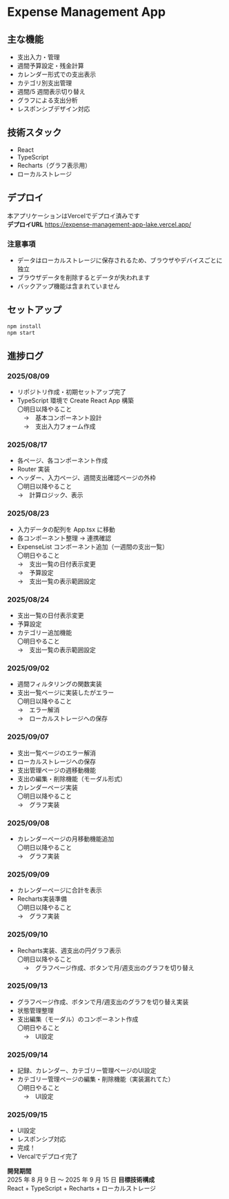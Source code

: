# Expense Management App

## 主な機能
- 支出入力・管理
- 週間予算設定・残金計算
- カレンダー形式での支出表示
- カテゴリ別支出管理
- 週間/5 週間表示切り替え
- グラフによる支出分析
- レスポンシブデザイン対応

## 技術スタック
- React
- TypeScript
- Recharts（グラフ表示用）
- ローカルストレージ  

## デプロイ
本アプリケーションはVercelでデプロイ済みです  
**デプロイURL**
https://expense-management-app-lake.vercel.app/

### 注意事項
- データはローカルストレージに保存されるため、ブラウザやデバイスごとに独立
- ブラウザデータを削除するとデータが失われます
- バックアップ機能は含まれていません  

## セットアップ
```bash
npm install
npm start
```

## 進捗ログ
### 2025/08/09
- リポジトリ作成・初期セットアップ完了
- TypeScript 環境で Create React App 構築  
〇明日以降やること  
　→　基本コンポーネント設計  
　→　支出入力フォーム作成  

### 2025/08/17
- 各ページ、各コンポーネント作成
- Router 実装
- ヘッダー、入力ページ、週間支出確認ページの外枠  
〇明日以降やること  
  →　計算ロジック、表示  

### 2025/08/23
- 入力データの配列を App.tsx に移動
- 各コンポーネント整理 → 連携確認
- ExpenseList コンポーネント追加（一週間の支出一覧）  
〇明日やること  
  →　支出一覧の日付表示変更  
  →　予算設定  
  →　支出一覧の表示範囲設定  

### 2025/08/24
- 支出一覧の日付表示変更
- 予算設定
- カテゴリー追加機能  
〇明日やること  
  →　支出一覧の表示範囲設定  

### 2025/09/02
- 週間フィルタリングの関数実装
- 支出一覧ページに実装したがエラー  
〇明日以降やること  
  →　エラー解消  
  →　ローカルストレージへの保存  

### 2025/09/07
- 支出一覧ページのエラー解消
- ローカルストレージへの保存
- 支出管理ページの週移動機能
- 支出の編集・削除機能（モーダル形式）
- カレンダーページ実装  
〇明日以降やること  
  →　グラフ実装  

### 2025/09/08
- カレンダーページの月移動機能追加  
〇明日以降やること  
  →　グラフ実装  

### 2025/09/09
- カレンダーページに合計を表示
- Recharts実装準備  
〇明日以降やること  
  →　グラフ実装  

### 2025/09/10
- Recharts実装、週支出の円グラフ表示  
〇明日以降やること  
　→　グラフページ作成、ボタンで月/週支出のグラフを切り替え  

### 2025/09/13
- グラフページ作成、ボタンで月/週支出のグラフを切り替え実装
- 状態管理整理
- 支出編集（モーダル）のコンポーネント作成  
〇明日やること  
　→　UI設定  

### 2025/09/14
- 記録、カレンダー、カテゴリー管理ページのUI設定  
- カテゴリー管理ページの編集・削除機能（実装漏れてた）  
〇明日やること  
　→　UI設定  

### 2025/09/15
- UI設定
- レスポンシブ対応
- 完成！
- Vercalでデプロイ完了  

**開発期間**  
2025 年 8 月 9 日 〜 2025 年 9 月 15 日
**目標技術構成**  
React + TypeScript + Recharts + ローカルストレージ

